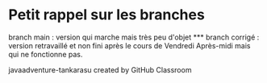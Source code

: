 # Petit rappel sur les branches
branch main : version qui marche mais très peu d'objet ***
branch corrigé : version retravaillé et non fini après le cours de Vendredi Après-midi mais qui ne fonctionne pas.

javaadventure-tankarasu created by GitHub Classroom
